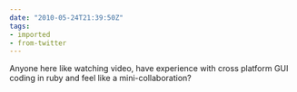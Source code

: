```yaml
---
date: "2010-05-24T21:39:50Z"
tags:
- imported
- from-twitter
---
```

Anyone here like watching video, have experience with cross platform GUI coding in ruby and feel like a mini-collaboration?
